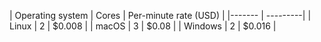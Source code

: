 | Operating system | Cores | Per-minute rate (USD) |
|------- | ---------|
| Linux | 2 | $0.008 |
| macOS | 3 | $0.08 |
| Windows | 2 | $0.016 |